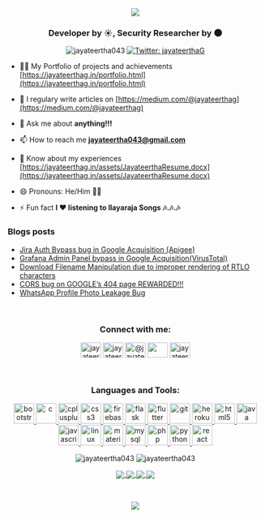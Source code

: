 <p align="center"><img src="https://raw.githubusercontent.com/jayateertha043/jayateertha043/main/header.png"></p>

<h3 align="center">Developer by ☀️, Security Researcher by 🌑</h3>

<p align="center">
	<img src="https://komarev.com/ghpvc/?username=jayateertha043&label=Profile%20views&color=0e75b6&style=flat" alt="jayateertha043" /> 
	<a href="https://twitter.com/jayateerthaG" target="_blank">
		<img alt="Twitter: jayateerthaG" src="https://img.shields.io/twitter/follow/jayateerthaG.svg?style=social" />
	</a>
</p>


- 👨‍💻 My Portfolio of projects and achievements [https://jayateerthag.in/portfolio.html](https://jayateerthag.in/portfolio.html)

- 📝 I regulary write articles on [https://medium.com/@jayateerthag](https://medium.com/@jayateerthag)

- 💬 Ask me about **anything!!!**

- 📫 How to reach me **jayateertha043@gmail.com**

- 📄 Know about my experiences [https://jayateerthag.in/assets/JayateerthaResume.docx](https://jayateerthag.in/assets/JayateerthaResume.docx)

- 😄 Pronouns: He/Him 💁‍♂️

- ⚡ Fun fact **I ❤️ listening to Ilayaraja Songs 🎶.🎶.🎶**

### Blogs posts
<!-- BLOG-POST-LIST:START -->
- [Jira Auth Bypass bug in Google Acquisition (Apigee)](https://medium.com/@jayateerthag/jira-authenticated-dashboard-access-in-google-acquisition-apigee-ff20cfe11d99?source=rss-32f1b6053ca2------2)
- [Grafana Admin Panel bypass in Google Acquisition(VirusTotal)](https://medium.com/@jayateerthag/grafana-admin-panel-bypass-in-google-acquisition-virustotal-c5ecc9d7b8ae?source=rss-32f1b6053ca2------2)
- [Download Filename Manipulation due to improper rendering of RTLO characters](https://medium.com/@jayateerthag/download-filename-manipulation-due-to-improper-rendering-of-rtlo-characters-69e2751a8f28?source=rss-32f1b6053ca2------2)
- [CORS bug on GOOGLE’s 404 page  REWARDED!!!](https://medium.com/@jayateerthag/cors-bug-on-googles-404-page-rewarded-2163d58d3c8b?source=rss-32f1b6053ca2------2)
- [WhatsApp Profile Photo Leakage Bug](https://medium.com/@jayateerthag/whatsapp-profile-photo-leakage-bug-a32f68062b32?source=rss-32f1b6053ca2------2)
<!-- BLOG-POST-LIST:END -->
</br>
<h3 align="center">Connect with me:</h3>
<p align="center">
<a href="https://twitter.com/jayateerthag" target="blank"><img align="center" src="https://www.flaticon.com/svg/static/icons/svg/174/174876.svg" alt="jayateerthag" height="30" width="40" /></a>
<a href="https://linkedin.com/in/jayateerthag" target="blank"><img align="center" src="https://www.flaticon.com/svg/static/icons/svg/174/174857.svg" alt="jayateerthag" height="30" width="40" /></a>
<a href="https://medium.com/@jayateerthag" target="blank"><img align="center" src="https://cdn.jsdelivr.net/npm/simple-icons@3.0.1/icons/medium.svg" alt="@jayateerthag" height="30" width="40" /></a>
<a href="https://fb.com/jayateertha043" target="blank"><img align="center" src="https://cdn.jsdelivr.net/gh/dmhendricks/signature-social-icons/icons/round-flat-filled/60px/facebook.png" height="30" width="40" /></a>
<a href="https://instagram.com/jayateertha043" target="blank"><img align="center" src="https://cdn.jsdelivr.net/gh/dmhendricks/signature-social-icons/icons/round-flat-filled/60px/instagram.png" alt="jayateertha043" height="30" width="40" /></a>
</p>
</br>
<h3 align="center">Languages and Tools:</h3>
<p align="center"> <a href="https://getbootstrap.com" target="_blank"> <img src="https://devicons.github.io/devicon/devicon.git/icons/bootstrap/bootstrap-plain.svg" alt="bootstrap" width="40" height="40"/> </a> <a href="https://www.cprogramming.com/" target="_blank"> <img src="https://devicons.github.io/devicon/devicon.git/icons/c/c-original.svg" alt="c" width="40" height="40"/> </a> <a href="https://www.w3schools.com/cpp/" target="_blank"> <img src="https://devicons.github.io/devicon/devicon.git/icons/cplusplus/cplusplus-original.svg" alt="cplusplus" width="40" height="40"/> </a> <a href="https://www.w3schools.com/css/" target="_blank"> <img src="https://devicons.github.io/devicon/devicon.git/icons/css3/css3-original-wordmark.svg" alt="css3" width="40" height="40"/> </a> <a href="https://firebase.google.com/" target="_blank"> <img src="https://www.vectorlogo.zone/logos/firebase/firebase-icon.svg" alt="firebase" width="40" height="40"/> </a> <a href="https://flask.palletsprojects.com/" target="_blank"> <img src="https://www.vectorlogo.zone/logos/pocoo_flask/pocoo_flask-icon.svg" alt="flask" width="40" height="40"/> </a> <a href="https://flutter.dev" target="_blank"> <img src="https://www.vectorlogo.zone/logos/flutterio/flutterio-icon.svg" alt="flutter" width="40" height="40"/> </a> <a href="https://git-scm.com/" target="_blank"> <img src="https://www.vectorlogo.zone/logos/git-scm/git-scm-icon.svg" alt="git" width="40" height="40"/> </a> <a href="https://heroku.com" target="_blank"> <img src="https://www.vectorlogo.zone/logos/heroku/heroku-icon.svg" alt="heroku" width="40" height="40"/> </a> <a href="https://www.w3.org/html/" target="_blank"> <img src="https://devicons.github.io/devicon/devicon.git/icons/html5/html5-original-wordmark.svg" alt="html5" width="40" height="40"/> </a> <a href="https://www.java.com" target="_blank"> <img src="https://devicons.github.io/devicon/devicon.git/icons/java/java-original-wordmark.svg" alt="java" width="40" height="40"/> </a> <a href="https://developer.mozilla.org/en-US/docs/Web/JavaScript" target="_blank"> <img src="https://devicons.github.io/devicon/devicon.git/icons/javascript/javascript-original.svg" alt="javascript" width="40" height="40"/> </a> <a href="https://www.linux.org/" target="_blank"> <img src="https://devicons.github.io/devicon/devicon.git/icons/linux/linux-original.svg" alt="linux" width="40" height="40"/> </a> <a href="https://materializecss.com/" target="_blank"> <img src="https://raw.githubusercontent.com/prplx/svg-logos/5585531d45d294869c4eaab4d7cf2e9c167710a9/svg/materialize.svg" alt="materialize" width="40" height="40"/> </a> <a href="https://www.mysql.com/" target="_blank"> <img src="https://devicons.github.io/devicon/devicon.git/icons/mysql/mysql-original-wordmark.svg" alt="mysql" width="40" height="40"/> </a> <a href="https://www.php.net" target="_blank"> <img src="https://devicons.github.io/devicon/devicon.git/icons/php/php-original.svg" alt="php" width="40" height="40"/> </a> <a href="https://www.python.org" target="_blank"> <img src="https://devicons.github.io/devicon/devicon.git/icons/python/python-original.svg" alt="python" width="40" height="40"/> </a> <a href="https://reactjs.org/" target="_blank"> <img src="https://devicons.github.io/devicon/devicon.git/icons/react/react-original-wordmark.svg" alt="react" width="40" height="40"/> </a> </p>

<p align="center">
	<img src="https://github-readme-stats.vercel.app/api?username=jayateertha043&show_icons=true&locale=en&theme=algolia" alt="jayateertha043" />
	<img src="https://github-readme-stats.vercel.app/api/top-langs?username=jayateertha043&show_icons=true&locale=en&layout=compact&theme=algolia" alt="jayateertha043" />
</p>

<p align="center">
<a href="https://github.com/jayateertha043/Namma-Meet/">
  <img align="center" src="https://github-readme-stats.vercel.app/api/pin/?username=jayateertha043&repo=Namma-Meet&theme=algolia" />
</a>

<a href="https://github.com/jayateertha043/Decentralized-Medical-Records/">
  <img align="center" src="https://github-readme-stats.vercel.app/api/pin/?username=jayateertha043&repo=Decentralized-Medical-Records&theme=algolia" />
</a>

<a href="https://github.com/jayateertha043/FireOver/">
  <img align="center" src="https://github-readme-stats.vercel.app/api/pin/?username=jayateertha043&repo=FireOver&theme=algolia" />
</a>

<a href="https://github.com/jayateertha043/ISSTRACKER-CP/">
  <img align="center" src="https://github-readme-stats.vercel.app/api/pin/?username=jayateertha043&repo=ISSTRACKER-CP&theme=algolia" />
</a>
</p>
<p>&nbsp;</p>
<p align="center"><img src="https://quotes-github-readme.vercel.app/api?type=horizontal"></p>

